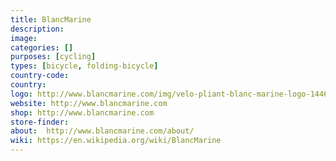 ```yaml
---
title: BlancMarine
description:
image:
categories: []
purposes: [cycling]
types: [bicycle, folding-bicycle]
country-code:
country:
logo: http://www.blancmarine.com/img/velo-pliant-blanc-marine-logo-1446643224.jpg
website: http://www.blancmarine.com
shop: http://www.blancmarine.com
store-finder:
about:  http://www.blancmarine.com/about/
wiki: https://en.wikipedia.org/wiki/BlancMarine
---
```

